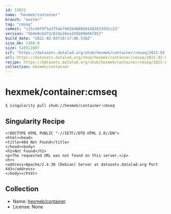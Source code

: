 ```yaml
---
id: 13021
name: "hexmek/container"
branch: "master"
tag: "cmseq"
commit: "c25cddf9f5a3754e79d1b4688b014d2833d3cc22"
version: "5b4e0cbd72c62da16ea2d5b89b66f857"
build_date: "2021-02-03T10:17:06.530Z"
size_mb: 1360.0
size: 528511007
sif: "https://datasets.datalad.org/shub/hexmek/container/cmseq/2021-02-03-c25cddf9-5b4e0cbd/5b4e0cbd72c62da16ea2d5b89b66f857.sif"
url: https://datasets.datalad.org/shub/hexmek/container/cmseq/2021-02-03-c25cddf9-5b4e0cbd/
recipe: https://datasets.datalad.org/shub/hexmek/container/cmseq/2021-02-03-c25cddf9-5b4e0cbd/Singularity
collection: hexmek/container
---
```


# hexmek/container:cmseq

```bash
$ singularity pull shub://hexmek/container:cmseq
```

## Singularity Recipe

```singularity
<!DOCTYPE HTML PUBLIC "-//IETF//DTD HTML 2.0//EN">
<html><head>
<title>404 Not Found</title>
</head><body>
<h1>Not Found</h1>
<p>The requested URL was not found on this server.</p>
<hr>
<address>Apache/2.4.38 (Debian) Server at datasets.datalad.org Port 443</address>
</body></html>
```

## Collection

 - Name: [hexmek/container](https://github.com/hexmek/container)
 - License: None

